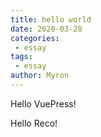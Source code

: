 ```yaml
---
title: hello world
date: 2020-03-28 
categories:
 - essay
tags:
 - essay
author: Myron
---
```




Hello VuePress!

Hello Reco!